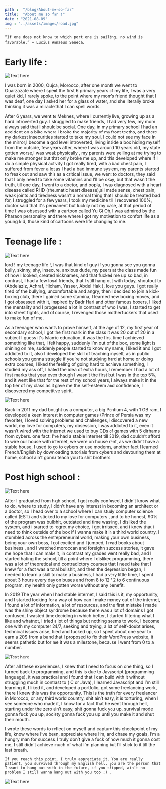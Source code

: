 ```yaml
---
path :  "/blog/About-me-so-far"
title:  "About me so far !"
date : "2021-08-09"
img : "../assets/images/road.jpg"
---
```


`“If one does not know to which port one is sailing, no wind is favorable.” — Lucius Annaeus Seneca`.

# Early life :

![Text here](https://media.giphy.com/media/l4pTeSVeMlLSXVhm0/giphy.gif) 

I was born in 2000, Oujda, Morocco, after one month we went to Ouarzazate where I spent the first 6 primary years of my life, I was a very quiet kid, I rarely spoke, to the point where my mom’s friend thought that I was deaf, one day I asked her for a glass of water, and she literally broke thinking it was a miracle that I can spell words.

After 6 years, we went to Meknes, where I currently live, growing up as a hard introverted guy. I struggled to make friends, I had very few, my mom always said that I should be social. One day, in my primary school I had an accident on a bike where I broke the majority of my front teeths, and there my darkest insecurities started to take my soul, I could not see my face in the mirror,I become a god level introverted, living inside a box hiding myself from the outside, few years after, where I was around 10 years old, my state gotten worse,I was weak physically , my parents were yelling at me trying to make me stronger but that only broke me up, and this developed where if I do a simple physical activity I got really tired, with a bad chest pain, I suffered from fever a lot as I had a bad immune system, my parents started to freak out and saw this as a critical issue, we went to doctors, they said that I only need to take some vitamins and I’ll be okay, but that wasn’t the truth, till one day, I went to a doctor, and oopla, I was diagnosed with a heart disease called RHD (rheumatic heart disease),all made sense, chest pain, weak joints and tiredness wasn’t a normal thing that I should be treated bad for, I struggled for a few years, I took my medicine till I recovered 100%, doctor said that it's permanent but luckily not my case, at that period of time I was obsessed with a cartoon called Yu Gi Oh, I was admired by the Pharaon personality and there where I got my motivation to confort life as a young kid, those kind of cartoons were life changing to me.

# Teenage life :

![Text here](https://media.giphy.com/media/3oEjI80DSa1grNPTDq/giphy.gif)

lord ! my teenage life !, I was that kind of guy if you gonna see you gonna bully, skinny, shy, insecure, anxious dude, my peers at the class made fun of how I looked, created nicknames, and that fucked me up so bad, in contrast, I had a few loyal friends, that I still hang out with today, shoutout to (Abdelaziz, Achraf, Hicham, Yasser, Abdel Hak ), love you guys. 
I got really tired of the bullying, uncomfortable and angry, then I decided to join a kick-boxing club, there I gained some stamina, I learned new boxing moves, and I got obsessed with it, inspired by Badr Hari and other famous boxers, I liked the mentality and I progressed a lot in contrast of who I was, I started to get into street fights, and of course, I revenged those motherfuckers that used to make fun of me.

As a teenager who wants to prove himself, at the age of 12, my first year of secondary school, I got the first mark in the class it was 20 out of 20 in a subject I guess it's Islamic education, it was the first time I achieved something like that, I felt happy, suddenly I’m out of the box, some light is shining on me, suddenly people started to know my name, I liked it and I got addicted to it, also I developed the skill of teaching myself, as in public schools you gonna struggle if you’re not studying hard at home or doing extra courses, I liked the feeling of going hard to achieve something, I studied my ass off, I hated the idea of extra hours, I remember I had a lot of first marks that year even though I wasn’t the first but I was in the top 5%, and it went like that for the rest of my school years, I always make it in the top tier of my class as it gave me the self-esteem and confidence, I discovered my competitive spirit.

![Text here](https://media.giphy.com/media/CTX0ivSQbI78A/giphy.gif) 

Back in 2011 my dad bought us a computer, a big Pentium 4, with 1 GB ram, I developed a keen interest in computer games (Prince of Persia was my favorite), I loved solving problems and challenges, I discovered a new world, my love for computers, my obsession, I was addicted to it, even it wasn’t wired with the internet we used to buy CDs of games with 5 dirhams from cybers. 
one fact: I've had a stable internet till 2019, dad couldn’t afford to wire our house with internet, we were on house rent, as we didn’t have a stable house, I used to go to cybers or use modems, another fact I learned French/English by downloading tutorials from cybers and devouring them at home, school ain’t gonna teach you to shit brothers.

# Post high school :

![Text here](https://media.giphy.com/media/5Zesu5VPNGJlm/giphy.gif) 

After I graduated from high school, I got really confused, I didn’t know what to do, where to study, I didn’t have any interest in becoming an architect or a doctor, so I head over to a school where I can study computer science called (EST) and sticked to my love for computers , and to be honest, 90% of the program was bullshit, outdated and time wasting, I disliked the system, and I started to regret my choice, I got irritated, and I knew that I need to think outside of the box if I wanna make it in a third world country, I stumbled across the entrepreneurial world, making your own business, being your own boss, I got excited and I jumped, I read books about business , and I watched moroccan and foreighn success stories, it gave me hope that I can make it, in contrast my grades went really bad, and I started hating the school, till a point where I disliked programming, there was a lot of theoretical and contradictory courses that I need take that I knew for a fact was a total bullshit, and then the depression began, I needed to learn a skill to make a business, I  had a very little time, I spent about 3 hours every day on buses and from 8 to 12 / 2 to 6 continuous program, my health only gotten worse without any benefit.

In 2019 The year when I had stable internet, I said this is it, my opportunity, and I started looking for a way of how can I make money out of the internet, I found a lot of information, a lot of resources, and the first mistake I made was the shiny object syndrome because there was a lot of domains I got confused, I wasted time deciding in which better, I started filtering what I like and whatnot, I tried a lot of things but nothing seems to work, I become one with my computer 24/7, seeking and trying, a lot of self-doubt arises, technical issues arise, tired and fucked up, so I spent about one year to earn a 20$ from a band that I proposed to fix their WordPress website, it seems pathetic but for me it was a milestone, because I went from 0 to a number.

![Text here](https://media.giphy.com/media/eLGzgzgySiRJS/giphy.gif)

After all these experiences, I knew that I need to focus on one thing, so I turned back to programming, and this is due to Javascript (programming language), it was practical and I found that I can build with it without struggling much in contrast to ( C or Java), I learned Javascript and I’m still learning it, I liked it, and developed a portfolio, got some freelancing work, there I knew this was the opportunity.
This is the truth for every freelancer in Morocco, or any third world country, shit ain’t easy, it is torturing, when I see someone who made it, I know for a fact that he went through hell, starting under the zero ain’t easy, shit gonna fuck you up, survival mode gonna fuck you up, society gonna fuck you up until you make it and shut their mouth.

I wrote these words to reflect on myself and capture this checkpoint of my life, know where I’ve been, appreciate where I’m, and chase my goals, I’m a hungry man for success, I truly don’t give a fuck of how much it gonna cost me, I still didn’t achieve much of what I’m planning but I’ll stick to it till the last breath.

`If you reach this point, I truly appreciate it. You are really patient, you survived through my English hell, you are the person that I want to hang out with in the future, if you skipped, ain’t no problem I still wanna hang out with you too ;) .`

![Text here](https://media.giphy.com/media/Mp4hQy51LjY6A/giphy.gif)



 

 
